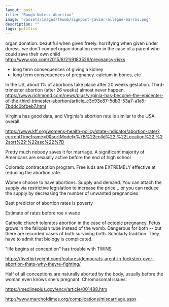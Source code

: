 ```yaml
---
layout: post
title: "Rough Notes: Abortion"
image: "/assets/images/thumb/signpost-javier-allegue-barros.png"
description: ""
tags: politics
---
```


organ donation. beautiful when given freely. horrifying when given under duress. we don't compel organ donation even in the case of a parent who could save their own child
http://www.vox.com/2015/8/21/9183529/pregnancy-risks

- long term consequences of giving a kidney
- long term consequences of pregnancy. calcium in bones, etc

In the US, about 1% of abortions take place after 20 weeks gestation. Third-trimester abortion (after 26 weeks) almost never happen.
https://www.richmond.com/news/plus/virginia-has-become-the-epicenter-of-the-third-trimester-abortion/article_c3c93e87-5db3-53a7-a1a5-7bddc0bfbeb7.html

Virginia has good data, and Virginia's abortion rate is similar to the USA overall

https://www.kff.org/womens-health-policy/state-indicator/abortion-rate/?currentTimeframe=0&sortModel=%7B%22colId%22:%22Location%22,%22sort%22:%22asc%22%7D

Pretty much nobody saves it for marriage. A significant majority of Americans are sexually active before the end of high school

Colorado contraception program. Free iuds are EXTREMELY effective at reducing the abortion rate.

Women choose to have abortions. Supply and demand. You can attach the supply via restrictive legislation to increase the price... or you can reduce the supply by decreasing the number of unwanted pregnancies

Best predictor of abortion rates is poverty

Estimate of rates before roe v wade

Catholic church tolerates abortion in the case of ectopic pregnancy. Fetus grows in the fallopian tube instead of the womb. Dangerous for both -- but there are recorded cases of both surviving birth. Scholarly tradition. They have to admit that biology is complicated.

"life begins at conception" has trouble with TWINS

https://fivethirtyeight.com/features/democrats-arent-in-lockstep-over-abortion-thats-why-theyre-fighting/

Half of all conceptions are naturally aborted by the body, usually before the woman even knows she's pregnant. Chromosomal issues.

https://medlineplus.gov/ency/article/001488.htm

http://www.marchofdimes.org/complications/miscarriage.aspx
